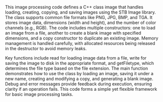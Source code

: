 This image processing code defines a C++ class image that handles loading, creating, copying, and saving images using the STB Image library. 
The class supports common file formats like PNG, JPG, BMP, and TGA. It stores image data, dimensions (width and height), and the number of color channels (e.g., RGB).
The code includes multiple constructors: one to load an image from a file, another to create a blank image with specified dimensions, and a copy constructor to duplicate an existing image.
Memory management is handled carefully, with allocated resources being released in the destructor to avoid memory leaks.

Key functions include read for loading image data from a file, write for saving the image to disk in the appropriate format, and getFiletype, which determines the file type based on the file extension.
The main function demonstrates how to use the class by loading an image, saving it under a new name, creating and modifying a copy, and generating a blank image.
Debug and error messages provide feedback during execution, ensuring clarity if an operation fails. This code forms a simple yet flexible framework for basic image processing tasks.
